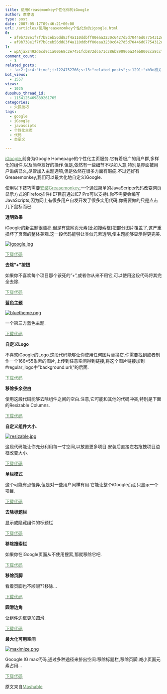 ```yaml
---
title: 使用Greasemonkey个性化你的iGoogle
author: 摩摩诘
type: post
date: 2007-05-17T09:46:21+00:00
url: /articles/使用greasemonkey个性化你的igoogle.html
0:
  - af9b738e1f7f7b8ceb56dd83f4a110ddbff00eaa3230c6427d5d70446d07754312dba05b201ee9fe9c55117eb6a34e00
  - af9b738e1f7f7b8ceb56dd83f4a110ddbff00eaa3230c6427d5d70446d07754312dba05b201ee9fe9c55117eb6a34e00
1:
  - wpAjax2492d6cd9c1a00568c2e7451fcb872dc671c286b890966a34eb800cca8ccff0ddd3003bfbd1be9fd93118487bc50737f
comment_count:
  - 3
related_posts:
  - 'a:2:{s:4:"time";i:1224752766;s:13:"related_posts";s:1291:"<h3>相关日志</h3><ul class="related_post"><li><a href="http://www.digglife.cn/articles/popular-feeds-in-google-reader.html" title="Google Reader中文版里的推荐Feeds">Google Reader中文版里的推荐Feeds</a></li><li><a href="http://www.digglife.cn/articles/google-search-engine-for-ringtones.html" title="Google将发布手机铃声搜索">Google将发布手机铃声搜索</a></li><li><a href="http://www.digglife.cn/articles/how-to-download-published-google-docs.html" title="如何下载公开的Google文档和电子表格">如何下载公开的Google文档和电子表格</a></li><li><a href="http://www.digglife.cn/articles/programing-languages-map-in-google-maps.html" title="编程语言的Google地图:Hello World!世界">编程语言的Google地图:Hello World!世界</a></li><li><a href="http://www.digglife.cn/articles/geeky-google-calendars.html" title="奇客必备的8个特色Google日历">奇客必备的8个特色Google日历</a></li><li><a href="http://www.digglife.cn/articles/clean-your-igoogle.html" title="iGoogle:清理你的个性化主页">iGoogle:清理你的个性化主页</a></li><li><a href="http://www.digglife.cn/articles/google-logos.html" title="十个你可能从未见过的Google Logo">十个你可能从未见过的Google Logo</a></li></ul>";}'
bot_views:
  - 1557
views:
  - 1025
duoshuo_thread_id:
  - 1154125469839261765
categories:
  - 火狐技巧
tags:
  - google
  - iGoogle
  - javascipts
  - 个性化主页
  - 代码
  - 自定义

---
```

[<font color="#669966">iGoogle</font>][1],前身为Google Homepage的个性化主页服务.它有着极广的用户群,多样化的组件,以及简单友好的操作.但是,依然有一些细节不尽如人意,特别是界面被用户诟病已久,尽管加入主题选项,但是依然在很多方面有瑕疵.不过还好有Greasemonkey,我们可以最大化地自定义iGoogle.

使用以下技巧需要<a target="_blank" href="http://www.greasespot.net/"><font color="#669966">安装Greasemonkey</font></a>,一个通过简单的JavaScripts代码改变网页显示方式的Firefox插件(IE7目前通过IE7 Pro可以支持).你不需要会编写JavaScripts,因为网上有很多用户自发开发了很多实用代码,你需要做的只是点击几下鼠标而已.

**透明效果**

iGoogle的新主题很漂亮,但是有些网页元素(比如搜索框)把部分图片覆盖了,这严重损坏了页面的整体美观.这一段代码能够让类似元素透明,使主题能够显示得更完美.

[![igoogle.jpg][2]][3]

<a target="_blank" href="http://userstyles.org/style/show/2162"><font color="#669966">下载代码</font></a>

**去除&#8221;+&#8221;按钮**

如果你不喜欢每个项目那个该死的&#8221;+&#8221;,或者你从来不用它,可以使用这段代码将其完全去除.

<a target="_blank" href="http://userstyles.org/style/show/1766"><font color="#669966">下载代码</font></a>

**蓝色主题**

[![bluetheme.png][4]][5]
  
一个第三方蓝色主题.

<a target="_blank" href="http://googlesystem.blogspot.com/2007/01/google-personalized-homepage-blue.html"><font color="#669966">下载代码</font></a>

**自定义Logo**

不喜欢iGoogle的Logo.这段代码能够让你使用任何图片替换它.你需要找到或者制作一个166*55象素的图片,上传到任意空间得到链接,将这个图片链接加到#regular_logo中&#8221;background:url(&#8220;的后面.

<a target="_blank" href="http://userscripts.org/scripts/show/8953"><font color="#669966">下载代码</font></a>

[][6]

**移除多余空白**

使用这段代码能够去除组件之间的空白.注意,它可能和其他的代码冲突,特别是下面的Resizable Columns.

<a target="_blank" href="http://userstyles.org/style/show/1327"><font color="#669966">下载代码</font></a>

[][7]

**自定义组件大小**.

[![resizable.jpg][8]][9]

这段代码能让你充分利用每一寸空间,以放置更多项目.安装后直接左右拖拽项目边框改变大小.

<a target="_blank" href="http://userscripts.org/scripts/show/8162"><font color="#669966">下载代码</font></a>

[][10]

**单栏模式**

这个可能有点怪异,但是对一些用户同样有用.它能让整个iGoogle页面只显示一个项目.

<a target="_blank" href="http://userstyles.org/style/show/1509"><font color="#669966">下载代码</font></a>

**去除标题栏**

显示或隐藏组件的标题栏

<a target="_blank" href="http://userscripts.org/scripts/show/8201"><font color="#669966">下载代码</font></a>

**移除搜索栏**

如果你在iGoogle页面从不使用搜索,那就移除它吧.

<a target="_blank" href="http://userscripts.org/scripts/show/2496"><font color="#669966">下载代码</font></a>

**移除页脚**

看着页脚也不顺眼??移除&#8230;

<a target="_blank" href="http://userscripts.org/scripts/show/7736"><font color="#669966">下载代码</font></a>

**圆滑边角**

让组件边框更加圆滑.

<a target="_blank" href="http://userscripts.org/scripts/show/8772"><font color="#669966">下载代码</font></a>

**最大化可用空间**

[![maximize.png][11]][12]

Gooogle IG max代码,通过多种途径来挤出空间:移除标题栏,移除页脚,减小页面元素占用&#8230;

<a target="_blank" href="http://userscripts.org/scripts/show/7912"><font color="#669966">下载代码</font></a>

原文来自<a target="_blank" href="http://mashable.com/2007/05/11/igoogle/"><font color="#669966">Mashable</font></a>

 [1]: http://www.google.com/ig
 [2]: http://digglife.qiniudn.com/wp-content/uploads/3/379/2007/05/igoogle.jpg
 [3]: https://www.digglife.net/wp-content/uploads/3/379/2007/05/igoogle.jpg "igoogle.jpg"
 [4]: http://digglife.qiniudn.com/wp-content/uploads/3/379/2007/05/bluetheme.png
 [5]: https://www.digglife.net/wp-content/uploads/3/379/2007/05/bluetheme.png "bluetheme.png"
 [6]: http://userscripts.org/scripts/show/8953
 [7]: http://userstyles.org/style/show/1327
 [8]: http://digglife.qiniudn.com/wp-content/uploads/3/379/2007/05/resizable.jpg
 [9]: https://www.digglife.net/wp-content/uploads/3/379/2007/05/resizable.jpg "resizable.jpg"
 [10]: http://userscripts.org/scripts/show/8162
 [11]: http://digglife.qiniudn.com/wp-content/uploads/3/379/2007/05/maximize.png
 [12]: https://www.digglife.net/wp-content/uploads/3/379/2007/05/maximize.png "maximize.png"